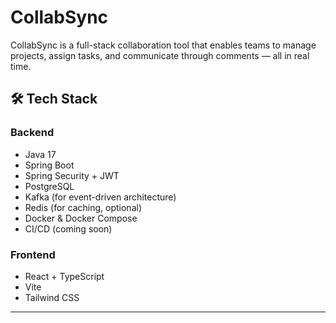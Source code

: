 # CollabSync

CollabSync is a full-stack collaboration tool that enables teams to manage projects, assign tasks, and communicate through comments — all in real time.

## 🛠 Tech Stack

### Backend
- Java 17
- Spring Boot
- Spring Security + JWT
- PostgreSQL
- Kafka (for event-driven architecture)
- Redis (for caching, optional)
- Docker & Docker Compose
- CI/CD (coming soon)

### Frontend
- React + TypeScript
- Vite
- Tailwind CSS

---


